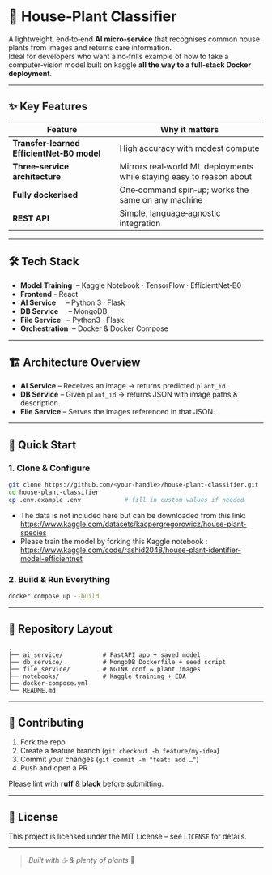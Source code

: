 # 🌿 House‑Plant Classifier

A lightweight, end‑to‑end **AI micro‑service** that recognises common house plants from images and returns care information.  
Ideal for developers who want a no‑frills example of how to take a computer‑vision model built on kaggle  **all the way to a full‑stack Docker deployment**.

---

## ✨ Key Features

| Feature | Why it matters |
|---------|----------------|
| **Transfer‑learned EfficientNet‑B0 model** | High accuracy with modest compute |
| **Three‑service architecture** | Mirrors real‑world ML deployments while staying easy to reason about |
| **Fully dockerised** | One‑command spin‑up; works the same on any machine |
| **REST API** | Simple, language‑agnostic integration |

---

## 🛠️ Tech Stack

* **Model Training**  – Kaggle Notebook · TensorFlow · EfficientNet‑B0
* **Frontend**       - React
* **AI Service**     – Python 3 · Flask  
* **DB Service**     – MongoDB 
* **File Service**   – Python3 · Flask
* **Orchestration**  – Docker & Docker Compose

---

## 🏗️ Architecture Overview

* **AI Service** – Receives an image → returns predicted `plant_id`.
* **DB Service** – Given `plant_id` → returns JSON with image paths & description.
* **File Service** – Serves the images referenced in that JSON.

---

## 🚀 Quick Start

### 1. Clone & Configure

```bash
git clone https://github.com/<your‑handle>/house‑plant‑classifier.git
cd house‑plant‑classifier
cp .env.example .env            # fill in custom values if needed
```
* The data is not included here but can be downloaded from this link: https://www.kaggle.com/datasets/kacpergregorowicz/house-plant-species
* Please train the model by forking this Kaggle notebook : https://www.kaggle.com/code/rashid2048/house-plant-identifier-model-efficientnet

### 2. Build & Run Everything

```bash
docker compose up --build
```

---

## 📂 Repository Layout

```
.
├── ai_service/           # FastAPI app + saved model
├── db_service/           # MongoDB Dockerfile + seed script
├── file_service/         # NGINX conf & plant images
├── notebooks/            # Kaggle training + EDA
├── docker-compose.yml
└── README.md
```

---

## 🤝 Contributing

1. Fork the repo
2. Create a feature branch (`git checkout -b feature/my‑idea`)
3. Commit your changes (`git commit -m "feat: add …"`)
4. Push and open a PR

Please lint with **ruff** & **black** before submitting.

---

## 📄 License

This project is licensed under the MIT License – see `LICENSE` for details.

---

> _Built with ☕ & plenty of plants_ 🌱

